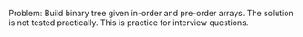 Problem: Build binary tree given in-order and pre-order arrays.
The solution is not tested practically. This is practice for interview questions.
